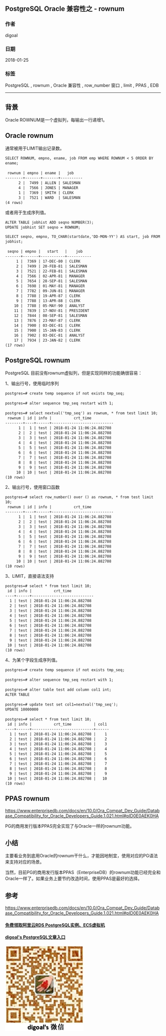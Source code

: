## PostgreSQL Oracle 兼容性之 - rownum
                                           
### 作者                                           
digoal                                           
                                           
### 日期                                           
2018-01-25                                          
                                           
### 标签                                           
PostgreSQL , rownum , Oracle 兼容性 , row_number 窗口 , limit , PPAS , EDB  
                 
----               
                 
## 背景      
Oracle ROWNUM是一个虚拟列，每输出一行递增1。  
  
## Oracle rownum  
通常被用于LIMIT输出记录数。  
  
```  
SELECT ROWNUM, empno, ename, job FROM emp WHERE ROWNUM < 5 ORDER BY ename;  
   
 rownum | empno | ename |   job  
--------+-------+-------+----------  
      2 |  7499 | ALLEN | SALESMAN  
      4 |  7566 | JONES | MANAGER  
      1 |  7369 | SMITH | CLERK  
      3 |  7521 | WARD  | SALESMAN  
(4 rows)  
```  
  
或者用于生成序列值。  
  
```  
ALTER TABLE jobhist ADD seqno NUMBER(3);  
UPDATE jobhist SET seqno = ROWNUM;  
```  
  
```  
SELECT seqno, empno, TO_CHAR(startdate,'DD-MON-YY') AS start, job FROM jobhist;  
   
 seqno | empno |   start   |    job  
-------+-------+-----------+-----------  
     1 |  7369 | 17-DEC-80 | CLERK  
     2 |  7499 | 20-FEB-81 | SALESMAN  
     3 |  7521 | 22-FEB-81 | SALESMAN  
     4 |  7566 | 02-APR-81 | MANAGER  
     5 |  7654 | 28-SEP-81 | SALESMAN  
     6 |  7698 | 01-MAY-81 | MANAGER  
     7 |  7782 | 09-JUN-81 | MANAGER  
     8 |  7788 | 19-APR-87 | CLERK  
     9 |  7788 | 13-APR-88 | CLERK  
    10 |  7788 | 05-MAY-90 | ANALYST  
    11 |  7839 | 17-NOV-81 | PRESIDENT  
    12 |  7844 | 08-SEP-81 | SALESMAN  
    13 |  7876 | 23-MAY-87 | CLERK  
    14 |  7900 | 03-DEC-81 | CLERK  
    15 |  7900 | 15-JAN-83 | CLERK  
    16 |  7902 | 03-DEC-81 | ANALYST  
    17 |  7934 | 23-JAN-82 | CLERK  
(17 rows)  
```  
  
## PostgreSQL rownum  
  
PostgreSQL 目前没有rownum虚拟列，但是实现同样的功能确很容易：  
  
1、输出行号，使用临时序列  
  
```  
postgres=# create temp sequence if not exists tmp_seq;  
  
postgres=# alter sequence tmp_seq restart with 1;  
  
postgres=# select nextval('tmp_seq') as rownum, * from test limit 10;  
 rownum | id | info |          crt_time            
--------+----+------+----------------------------  
      1 |  1 | test | 2018-01-24 11:06:24.882708  
      2 |  2 | test | 2018-01-24 11:06:24.882708  
      3 |  3 | test | 2018-01-24 11:06:24.882708  
      4 |  4 | test | 2018-01-24 11:06:24.882708  
      5 |  5 | test | 2018-01-24 11:06:24.882708  
      6 |  6 | test | 2018-01-24 11:06:24.882708  
      7 |  7 | test | 2018-01-24 11:06:24.882708  
      8 |  8 | test | 2018-01-24 11:06:24.882708  
      9 |  9 | test | 2018-01-24 11:06:24.882708  
     10 | 10 | test | 2018-01-24 11:06:24.882708  
(10 rows)  
```  
  
2、输出行号，使用窗口函数  
  
```  
postgres=# select row_number() over () as rownum, * from test limit 10;  
 rownum | id | info |          crt_time            
--------+----+------+----------------------------  
      1 |  1 | test | 2018-01-24 11:06:24.882708  
      2 |  2 | test | 2018-01-24 11:06:24.882708  
      3 |  3 | test | 2018-01-24 11:06:24.882708  
      4 |  4 | test | 2018-01-24 11:06:24.882708  
      5 |  5 | test | 2018-01-24 11:06:24.882708  
      6 |  6 | test | 2018-01-24 11:06:24.882708  
      7 |  7 | test | 2018-01-24 11:06:24.882708  
      8 |  8 | test | 2018-01-24 11:06:24.882708  
      9 |  9 | test | 2018-01-24 11:06:24.882708  
     10 | 10 | test | 2018-01-24 11:06:24.882708  
(10 rows)  
```  
  
3、LIMIT，直接语法支持  
  
```  
postgres=# select * from test limit 10;  
 id | info |          crt_time            
----+------+----------------------------  
  1 | test | 2018-01-24 11:06:24.882708  
  2 | test | 2018-01-24 11:06:24.882708  
  3 | test | 2018-01-24 11:06:24.882708  
  4 | test | 2018-01-24 11:06:24.882708  
  5 | test | 2018-01-24 11:06:24.882708  
  6 | test | 2018-01-24 11:06:24.882708  
  7 | test | 2018-01-24 11:06:24.882708  
  8 | test | 2018-01-24 11:06:24.882708  
  9 | test | 2018-01-24 11:06:24.882708  
 10 | test | 2018-01-24 11:06:24.882708  
(10 rows)  
```  
  
4、为某个字段生成序列值。  
  
```  
postgres=# create temp sequence if not exists tmp_seq;  
  
postgres=# alter sequence tmp_seq restart with 1;  
  
postgres=# alter table test add column col1 int;  
ALTER TABLE  
  
postgres=# update test set col1=nextval('tmp_seq');  
UPDATE 10000000  
  
postgres=# select * from test limit 10;  
 id | info |          crt_time          | col1   
----+------+----------------------------+------  
  1 | test | 2018-01-24 11:06:24.882708 |    1  
  2 | test | 2018-01-24 11:06:24.882708 |    2  
  3 | test | 2018-01-24 11:06:24.882708 |    3  
  4 | test | 2018-01-24 11:06:24.882708 |    4  
  5 | test | 2018-01-24 11:06:24.882708 |    5  
  6 | test | 2018-01-24 11:06:24.882708 |    6  
  7 | test | 2018-01-24 11:06:24.882708 |    7  
  8 | test | 2018-01-24 11:06:24.882708 |    8  
  9 | test | 2018-01-24 11:06:24.882708 |    9  
 10 | test | 2018-01-24 11:06:24.882708 |   10  
(10 rows)  
```  
  
## PPAS rownum  
https://www.enterprisedb.com/docs/en/10.0/Ora_Compat_Dev_Guide/Database_Compatibility_for_Oracle_Developers_Guide.1.021.html#pID0E0AEK0HA  
  
PG的商用发行版本PPAS完全实现了与Oracle一样的rownum功能。  
  
## 小结  
主要看业务到底用Oracle的rownum干什么，才能因地制宜，使用对应的PG语法来支持对应的场景。  
  
当然，目前PG的商用发行版本PPAS（EnterpriseDB）的rownum功能已经完全和Oracle一样了。如果业务上要节约改造时间，使用PPAS是最好的选择。  
  
## 参考  
  
https://www.enterprisedb.com/docs/en/10.0/Ora_Compat_Dev_Guide/Database_Compatibility_for_Oracle_Developers_Guide.1.021.html#pID0E0AEK0HA  
  
     
  
  
  
  
  
  
  
  
  
  
  
  
  
#### [免费领取阿里云RDS PostgreSQL实例、ECS虚拟机](https://free.aliyun.com/ "57258f76c37864c6e6d23383d05714ea")
  
  
#### [digoal's PostgreSQL文章入口](https://github.com/digoal/blog/blob/master/README.md "22709685feb7cab07d30f30387f0a9ae")
  
  
![digoal's weixin](../pic/digoal_weixin.jpg "f7ad92eeba24523fd47a6e1a0e691b59")
  
  
  
  
  
  
  
